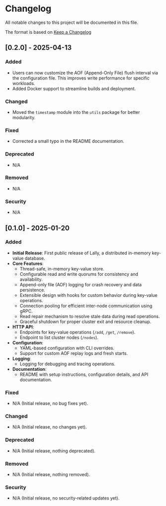 # Changelog

All notable changes to this project will be documented in this file.

The format is based on [Keep a Changelog](https://keepachangelog.com/en/1.0.0/)

## [0.2.0] - 2025-04-13

### Added

- Users can now customize the AOF (Append-Only File) flush interval via the configuration file. This improves write performance for specific workloads.
- Added Docker support to streamline builds and deployment.

### Changed

- Moved the `timestamp` module into the `utils` package for better modularity.

### Fixed

- Corrected a small typo in the README documentation.

### Deprecated

- N/A

### Removed

- N/A

### Security

- N/A

## [0.1.0] - 2025-01-20

### Added

- **Initial Release**: First public release of Lally, a distributed in-memory key-value database.
- **Core Features**:
  - Thread-safe, in-memory key-value store.
  - Configurable read and write quorums for consistency and availability.
  - Append-only file (AOF) logging for crash recovery and data persistence.
  - Extensible design with hooks for custom behavior during key-value operations.
  - Connection pooling for efficient inter-node communication using gRPC.
  - Read repair mechanism to resolve stale data during read operations.
  - Graceful shutdown for proper cluster exit and resource cleanup.
- **HTTP API**:
  - Endpoints for key-value operations (`/add`, `/get`, `/remove`).
  - Endpoint to list cluster nodes (`/nodes`).
- **Configuration**:
  - YAML-based configuration with CLI overrides.
  - Support for custom AOF replay logs and fresh starts.
- **Logging**:
  - Logging for debugging and tracing operations.
- **Documentation**:
  - README with setup instructions, configuration details, and API documentation.

### Fixed

- N/A (Initial release, no bug fixes yet).

### Changed

- N/A (Initial release, no changes yet).

### Deprecated

- N/A (Initial release, nothing deprecated).

### Removed

- N/A (Initial release, nothing removed).

### Security

- N/A (Initial release, no security-related updates yet).
